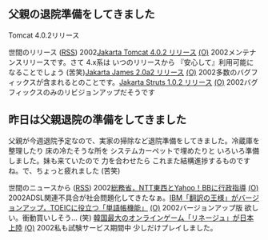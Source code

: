 ## 父親の退院準備をしてきました

Tomcat 4.0.2リリース







世間のリリース ([RSS](ig020212-release.xml)) 2002[Jakarta Tomcat 4.0.2 リリース](http://jakarta.apache.org/tomcat/index.html) [(O)](http://jakarta.apache.org/tomcat/index.html) 2002メンテナンスリリースです。さて 4.x系は いつのリリースから 『安心して』利用可能になることでしょう (苦笑)[Jakarta James 2.0a2 リリース](http://jakarta.apache.org/james/) [(O)](http://jakarta.apache.org/james/) 2002多数のバグフィックスが含まれるとのことです。[Jakarta Struts 1.0.2 リリース](http://jakarta.apache.org/struts/index.html) [(O)](http://jakarta.apache.org/struts/index.html) 2002バグフィックスのみのリビジョンアップだそうです

## 昨日は父親退院の準備をしてきました


父親が今週退院予定なので、実家の掃除など退院準備をしてきました。冷蔵庫を整理したり 床の冷たそうな所を システムカーペットで埋めたりと いろいろ準備しました。妹も来ていたので
力を合わせたら これまた結構進捗するものですね。で、ちょっと疲れました (苦笑)


世間のニュースから ([RSS](ig020212-news.xml)) 2002[総務省，NTT東西とYahoo！BBに行政指導](http://www.zdnet.co.jp/news/bursts/0202/08/10.html) [(O)](http://www.zdnet.co.jp/news/bursts/0202/08/10.html) 2002ADSL関連不具合が社会問題化してきたなぁ。[IBM「翻訳の王様」がバージョンアップ，TOEICに役立つ「単語帳機能」](http://www.zdnet.co.jp/news/bursts/0202/08/02.html) [(O)](http://www.zdnet.co.jp/news/bursts/0202/08/02.html) 2002バージョンアップ版 欲しい。衝動買いしそう… (笑) [韓国最大のオンラインゲーム「リネージュ」が日本上陸](http://www.asahi.com/national/update/0212/003.html) [(O)](http://www.asahi.com/national/update/0212/003.html) 2002私も試験サービス期間中 少しだけプレイしました。